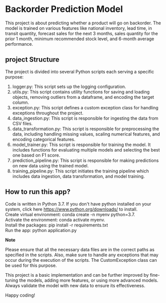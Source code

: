 **<h1>Backorder Prediction Model</h1>**

This project is about predicting whether a product will go on backorder. The model is trained on various features like national inventory, lead time, in transit quantity, forecast sales for the next 3 months, sales quantity for the prior 1 month, minimum recommended stock level, and 6-month average performance.

<h2>project Structure</h2>

The project is divided into several Python scripts each serving a specific purpose:

1. logger.py: This script sets up the logging configuration.
2. utils.py: This script contains utility functions for saving and loading objects, removing outliers from a dataframe, and encoding the target column.
3. exception.py: This script defines a custom exception class for handling exceptions throughout the project.
4. data_ingestion.py: This script is responsible for ingesting the data from CSV files.
5. data_transformation.py: This script is responsible for preprocessing the data, including handling missing values, scaling numerical features, and encoding categorical features.
6. model_trainer.py: This script is responsible for training the model. It includes functions for evaluating multiple models and selecting the best one based on F1 score.
7. prediction_pipeline.py: This script is responsible for making predictions on new data using the trained model.
8. training_pipeline.py: This script initiates the training pipeline which includes data ingestion, data transformation, and model training.

<h2>How to run this app?</h2>

Code is written in Python 3.7. If you don't have python installed on your system, click here https://www.python.org/downloads/ to install.<br>
Create virtual environment: conda create -n myenv python=3.7.<br>
Activate the environment: conda activate myenv.<br>
Install the packages: pip install -r requirements.txt<br>
Run the app: python application.py 


**Note**

Please ensure that all the necessary data files are in the correct paths as specified in the scripts. Also, make sure to handle any exceptions that may occur during the execution of the scripts. The CustomException class can be used for this purpose.

This project is a basic implementation and can be further improved by fine-tuning the models, adding more features, or using more advanced models. Always validate the model with new data to ensure its effectiveness.

Happy coding!
